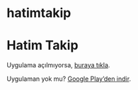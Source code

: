 # hatimtakip

<!DOCTYPE html>
<html>
<head>
  <title>Hatim Takip</title>
  <meta http-equiv="refresh" content="0; url=hatimtakip://hatimdetail/123" />
</head>
<body>
  <h1>Hatim Takip</h1>
  <p>Uygulama açılmıyorsa, <a href="hatimtakip://hatimdetail/123">buraya tıkla</a>.</p>
  <p>Uygulaman yok mu? <a href="https://play.google.com/store/apps/details?id=com.seninapp">Google Play’den indir</a>.</p>
</body>
</html>

